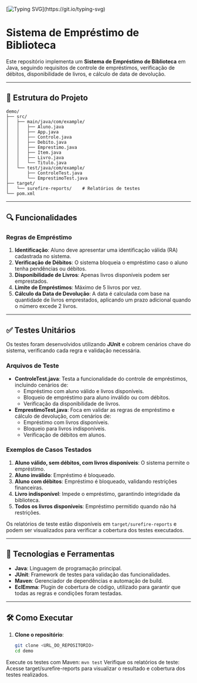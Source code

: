 [![Typing SVG](https://readme-typing-svg.demolab.com?font=Comfortaa&size=50&duration=2000&pause=1000&color=755683&background=57575700&random=true&width=435&lines=Unit+tests+example's.;With+JUnit+Jupiter.)](https://git.io/typing-svg)

# Sistema de Empréstimo de Biblioteca

Este repositório implementa um **Sistema de Empréstimo de Biblioteca** em Java, seguindo requisitos de controle de empréstimos, verificação de débitos, disponibilidade de livros, e cálculo de data de devolução. 

---

## 📂 Estrutura do Projeto

```plaintext
demo/
├── src/
│   ├── main/java/com/example/
│   │   ├── Aluno.java
│   │   ├── App.java
│   │   ├── Controle.java
│   │   ├── Debito.java
│   │   ├── Emprestimo.java
│   │   ├── Item.java
│   │   ├── Livro.java
│   │   └── Titulo.java
│   └── test/java/com/example/
│       ├── ControleTest.java
│       └── EmprestimoTest.java
├── target/
│   └── surefire-reports/    # Relatórios de testes
└── pom.xml
```
---

## 🔍 Funcionalidades

### Regras de Empréstimo

1. **Identificação**: Aluno deve apresentar uma identificação válida (RA) cadastrada no sistema.
2. **Verificação de Débitos**: O sistema bloqueia o empréstimo caso o aluno tenha pendências ou débitos.
3. **Disponibilidade de Livros**: Apenas livros disponíveis podem ser emprestados.
4. **Limite de Empréstimos**: Máximo de 5 livros por vez.
5. **Cálculo da Data de Devolução**: A data é calculada com base na quantidade de livros emprestados, aplicando um prazo adicional quando o número excede 2 livros.

---

## ✅ Testes Unitários

Os testes foram desenvolvidos utilizando **JUnit** e cobrem cenários chave do sistema, verificando cada regra e validação necessária. 

### Arquivos de Teste

- **ControleTest.java**: Testa a funcionalidade do controle de empréstimos, incluindo cenários de:
  - Empréstimo com aluno válido e livros disponíveis.
  - Bloqueio de empréstimo para aluno inválido ou com débitos.
  - Verificação da disponibilidade de livros.
- **EmprestimoTest.java**: Foca em validar as regras de empréstimo e cálculo de devolução, com cenários de:
  - Empréstimo com livros disponíveis.
  - Bloqueio para livros indisponíveis.
  - Verificação de débitos em alunos.

### Exemplos de Casos Testados

1. **Aluno válido, sem débitos, com livros disponíveis**: O sistema permite o empréstimo.
2. **Aluno inválido**: Empréstimo é bloqueado.
3. **Aluno com débitos**: Empréstimo é bloqueado, validando restrições financeiras.
4. **Livro indisponível**: Impede o empréstimo, garantindo integridade da biblioteca.
5. **Todos os livros disponíveis**: Empréstimo permitido quando não há restrições.

Os relatórios de teste estão disponíveis em `target/surefire-reports` e podem ser visualizados para verificar a cobertura dos testes executados.

---

## 🚀 Tecnologias e Ferramentas

- **Java**: Linguagem de programação principal.
- **JUnit**: Framework de testes para validação das funcionalidades.
- **Maven**: Gerenciador de dependências e automação de build.
- **EclEmma**: Plugin de cobertura de código, utilizado para garantir que todas as regras e condições foram testadas.

---

## 🛠 Como Executar

1. **Clone o repositório**:
   ```bash
   git clone <URL_DO_REPOSITORIO>
   cd demo
Execute os testes com Maven:
```mvn test```
Verifique os relatórios de teste: Acesse target/surefire-reports para visualizar o resultado e cobertura dos testes realizados.


